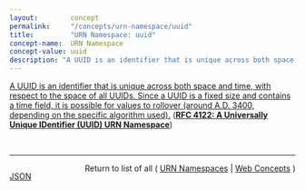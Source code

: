```yaml
---
layout:        concept
permalink:     "/concepts/urn-namespace/uuid"
title:         "URN Namespace: uuid"
concept-name:  URN Namespace
concept-value: uuid
description: "A UUID is an identifier that is unique across both space and time, with respect to the space of all UUIDs. Since a UUID is a fixed size and contains a time field, it is possible for values to rollover (around A.D. 3400, depending on the specific algorithm used)."
---
```


[A UUID is an identifier that is unique across both space and time, with respect to the space of all UUIDs. Since a UUID is a fixed size and contains a time field, it is possible for values to rollover (around A.D. 3400, depending on the specific algorithm used).](http://tools.ietf.org/html/rfc4122#section-3 "Read documentation for URN Namespace &#34;uuid&#34;") (**[RFC 4122: A Universally Unique IDentifier (UUID) URN Namespace](/specs/IETF/RFC/4122 "This specification defines a Uniform Resource Name namespace for UUIDs (Universally Unique IDentifier), also known as GUIDs (Globally Unique IDentifier). A UUID is 128 bits long, and can guarantee uniqueness across space and time. UUIDs were originally used in the Apollo Network Computing System and later in the Open Software Foundation's (OSF) Distributed Computing Environment (DCE), and then in Microsoft Windows platforms. This specification is derived from the DCE specification with the kind permission of the OSF (now known as The Open Group). Information from earlier versions of the DCE specification have been incorporated into this document.")**)

<br/>
<hr/>

<p style="float : left"><a href="./uuid.json" title="JSON representing this particular Web Concept value">JSON</a></p>
<p style="text-align: right">Return to list of all ( <a href="../urn-namespace/">URN Namespaces</a> | <a href="../">Web Concepts</a> )</p>
